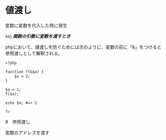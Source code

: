 # 値渡し

変数に変数を代入した時に発生

ex) ***関数の引数に変数を渡すとき***

phpにおいて、値渡しを防ぐためには次のように、変数の前に「&」をつけると参照渡しとして解釈される。

```
<?php

function f(&$a) {
    $a = 2;
}

$a = 1;
f($a);

echo $a; #=> 2

?>
```



#　参照渡し

変数のアドレスを渡す



